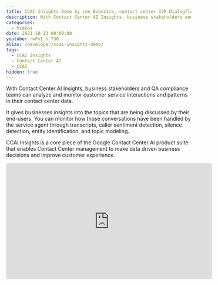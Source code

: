 ```yaml
---
title: CCAI Insights Demo by Lee Boonstra, contact center IVR Dialogflow data to analyze
description: With Contact Center AI Insights, business stakeholders and QA compliance teams can analyze and monitor customer service interactions and patterns in their contact center data. 
categories:
  - Videos
date: 2021-10-13 00:00:00
youtube: rwFv1_h_T30
alias: /developer/ccai-insights-demo/
tags:
  - CCAI Insights
  - Contact Center AI
  - CCAI
hidden: true
---
```


With Contact Center AI Insights, business stakeholders and QA compliance teams can analyze and monitor customer service interactions and patterns in their contact center data. 

It gives businesses insights into the topics that are being discussed by their end-users.  You can monitor how those conversations have been handled by the service agent through transcripts, caller sentiment detection, silence detection, entity identification, and topic modeling.

CCAI Insights is a core piece of the Google Contact Center AI product suite that enables Contact Center management to make data driven business decisions and improve customer experience.
<!--more-->

<iframe width="560" height="315" src="https://www.youtube.com/embed/rwFv1_h_T30" frameborder="0" allow="accelerometer; autoplay; encrypted-media; gyroscope; picture-in-picture" allowfullscreen></iframe>
